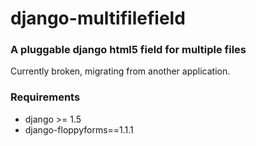 # django-multifilefield

### A pluggable django html5 field for multiple files

Currently broken, migrating from another application.


### Requirements

- django >= 1.5
- django-floppyforms==1.1.1
